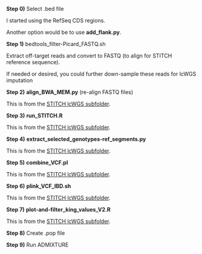 **Step 0)** Select .bed file

I started using the RefSeq CDS regions.

Another option would be to use **add_flank.py**.

**Step 1)** bedtools_filter-Picard_FASTQ.sh

Extract off-target reads and convert to FASTQ (to align for STITCH reference sequence).

If needed or desired, you could further down-sample these reads for lcWGS imputation

**Step 2)** **align_BWA_MEM.py** (re-align FASTQ files)

This is from the [STITCH lcWGS subfolder](https://github.com/cwarden45/DTC_Scripts/tree/master/Color/lcWGS_Genotype_Estimations). 

**Step 3)** **run_STITCH.R**

This is from the [STITCH lcWGS subfolder](https://github.com/cwarden45/DTC_Scripts/tree/master/Color/lcWGS_Genotype_Estimations). 

**Step 4)** **extract_selected_genotypes-ref_segments.py**

This is from the [STITCH lcWGS subfolder](https://github.com/cwarden45/DTC_Scripts/tree/master/Color/lcWGS_Genotype_Estimations). 

**Step 5)** **combine_VCF.pl**

This is from the [STITCH lcWGS subfolder](https://github.com/cwarden45/DTC_Scripts/tree/master/Color/lcWGS_Genotype_Estimations). 

**Step 6)** **plink_VCF_IBD.sh**

This is from the [STITCH lcWGS subfolder](https://github.com/cwarden45/DTC_Scripts/tree/master/Color/lcWGS_Genotype_Estimations). 

**Step 7)** **plot-and-filter_king_values_V2.R**

This is from the [STITCH lcWGS subfolder](https://github.com/cwarden45/DTC_Scripts/tree/master/Color/lcWGS_Genotype_Estimations). 

**Step 8)** Create .pop file

**Step 9)** Run ADMIXTURE